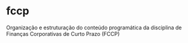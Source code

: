 # fccp
Organização e estruturação do conteúdo programática da disciplina de Finanças Corporativas de Curto Prazo (FCCP)
